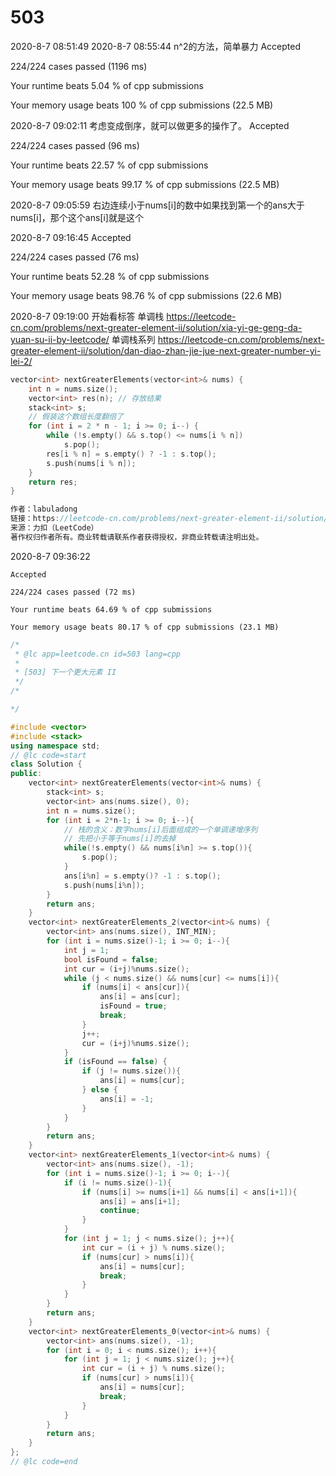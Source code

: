 # 503

2020-8-7 08:51:49
2020-8-7 08:55:44
n^2的方法，简单暴力
Accepted

224/224 cases passed (1196 ms)

Your runtime beats 5.04 % of cpp submissions

Your memory usage beats 100 % of cpp submissions (22.5 MB)

2020-8-7 09:02:11
考虑变成倒序，就可以做更多的操作了。
Accepted

224/224 cases passed (96 ms)

Your runtime beats 22.57 % of cpp submissions

Your memory usage beats 99.17 % of cpp submissions (22.5 MB)

2020-8-7 09:05:59
右边连续小于nums[i]的数中如果找到第一个的ans大于nums[i]，那个这个ans[i]就是这个

2020-8-7 09:16:45
Accepted

224/224 cases passed (76 ms)

Your runtime beats 52.28 % of cpp submissions

Your memory usage beats 98.76 % of cpp submissions (22.6 MB)

2020-8-7 09:19:00
开始看标答
单调栈
https://leetcode-cn.com/problems/next-greater-element-ii/solution/xia-yi-ge-geng-da-yuan-su-ii-by-leetcode/
单调栈系列
https://leetcode-cn.com/problems/next-greater-element-ii/solution/dan-diao-zhan-jie-jue-next-greater-number-yi-lei-2/

```cpp
vector<int> nextGreaterElements(vector<int>& nums) {
    int n = nums.size();
    vector<int> res(n); // 存放结果
    stack<int> s;
    // 假装这个数组长度翻倍了
    for (int i = 2 * n - 1; i >= 0; i--) {
        while (!s.empty() && s.top() <= nums[i % n])
            s.pop();
        res[i % n] = s.empty() ? -1 : s.top();
        s.push(nums[i % n]);
    }
    return res;
}

作者：labuladong
链接：https://leetcode-cn.com/problems/next-greater-element-ii/solution/dan-diao-zhan-jie-jue-next-greater-number-yi-lei-2/
来源：力扣（LeetCode）
著作权归作者所有。商业转载请联系作者获得授权，非商业转载请注明出处。
```

2020-8-7 09:36:22

```
Accepted

224/224 cases passed (72 ms)

Your runtime beats 64.69 % of cpp submissions

Your memory usage beats 80.17 % of cpp submissions (23.1 MB)
```



```cpp
/*
 * @lc app=leetcode.cn id=503 lang=cpp
 *
 * [503] 下一个更大元素 II
 */
/*

*/

#include <vector>
#include <stack>
using namespace std;
// @lc code=start
class Solution {
public:
    vector<int> nextGreaterElements(vector<int>& nums) {
        stack<int> s;
        vector<int> ans(nums.size(), 0);
        int n = nums.size();
        for (int i = 2*n-1; i >= 0; i--){
            // 栈的含义：数字nums[i]后面组成的一个单调递增序列
            // 先把小于等于nums[i]的去掉
            while(!s.empty() && nums[i%n] >= s.top()){
                s.pop();
            }
            ans[i%n] = s.empty()? -1 : s.top();
            s.push(nums[i%n]);
        }
        return ans;
    }
    vector<int> nextGreaterElements_2(vector<int>& nums) {
        vector<int> ans(nums.size(), INT_MIN);
        for (int i = nums.size()-1; i >= 0; i--){
            int j = 1;
            bool isFound = false;
            int cur = (i+j)%nums.size();
            while (j < nums.size() && nums[cur] <= nums[i]){
                if (nums[i] < ans[cur]){
                    ans[i] = ans[cur];
                    isFound = true;
                    break;
                }
                j++;
                cur = (i+j)%nums.size();
            }
            if (isFound == false) {
                if (j != nums.size()){
                    ans[i] = nums[cur];
                } else {
                    ans[i] = -1;
                }
            }
        }
        return ans;
    }
    vector<int> nextGreaterElements_1(vector<int>& nums) {
        vector<int> ans(nums.size(), -1);
        for (int i = nums.size()-1; i >= 0; i--){
            if (i != nums.size()-1){
                if (nums[i] >= nums[i+1] && nums[i] < ans[i+1]){
                    ans[i] = ans[i+1];
                    continue;
                }
            }
            for (int j = 1; j < nums.size(); j++){
                int cur = (i + j) % nums.size();
                if (nums[cur] > nums[i]){
                    ans[i] = nums[cur];
                    break;
                }
            }
        }
        return ans;
    }
    vector<int> nextGreaterElements_0(vector<int>& nums) {
        vector<int> ans(nums.size(), -1);
        for (int i = 0; i < nums.size(); i++){
            for (int j = 1; j < nums.size(); j++){
                int cur = (i + j) % nums.size();
                if (nums[cur] > nums[i]){
                    ans[i] = nums[cur];
                    break;
                }
            }
        }
        return ans;
    }
};
// @lc code=end


```